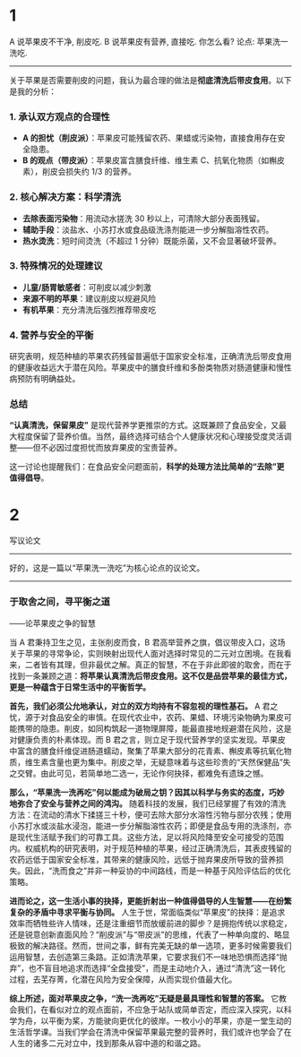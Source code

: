 # 1

A 说苹果皮不干净, 削皮吃. B 说苹果皮有营养, 直接吃. 你怎么看? 论点: 苹果洗一洗吃.

---

关于苹果是否需要削皮的问题，我认为最合理的做法是**彻底清洗后带皮食用**。以下是我的分析：

### 1. **承认双方观点的合理性**

- **A 的担忧（削皮派）**：苹果皮可能残留农药、果蜡或污染物，直接食用存在安全隐患。
- **B 的观点（带皮派）**：苹果皮富含膳食纤维、维生素 C、抗氧化物质（如槲皮素），削皮会损失约 1/3 的营养。

### 2. **核心解决方案：科学清洗**

- **去除表面污染物**：用流动水搓洗 30 秒以上，可清除大部分表面残留。
- **辅助手段**：淡盐水、小苏打水或食品级洗涤剂能进一步分解脂溶性农药。
- **热水烫洗**：短时间烫洗（不超过 1 分钟）既能杀菌，又不会显著破坏营养。

### 3. **特殊情况的处理建议**

- **儿童/肠胃敏感者**：可削皮以减少刺激
- **来源不明的苹果**：建议削皮以规避风险
- **有机苹果**：充分清洗后强烈推荐带皮吃

### 4. **营养与安全的平衡**

研究表明，规范种植的苹果农药残留普遍低于国家安全标准，正确清洗后带皮食用的健康收益远大于潜在风险。苹果皮中的膳食纤维和多酚类物质对肠道健康和慢性病预防有明确益处。

### 总结

**“认真清洗，保留果皮”** 是现代营养学更推崇的方式。这既兼顾了食品安全，又最大程度保留了营养价值。当然，最终选择可结合个人健康状况和心理接受度灵活调整——但不必因过度担忧而放弃果皮的宝贵营养。

这一讨论也提醒我们：在食品安全问题面前，**科学的处理方法比简单的“去除”更值得倡导**。

# 2

写议论文

---

好的，这是一篇以“苹果洗一洗吃”为核心论点的议论文。

---

### **于取舍之间，寻平衡之道**

——论苹果皮之争的智慧

当 A 君秉持卫生之见，主张削皮而食，B 君高举营养之旗，倡议带皮入口，这场关于苹果的寻常争论，实则映射出现代人面对选择时常见的二元对立困境。在我看来，二者皆有其理，但非最优之解。真正的智慧，不在于非此即彼的取舍，而在于找到一条兼顾之道：**将苹果认真清洗后带皮食用。这不仅是品尝苹果的最佳方式，更是一种蕴含于日常生活中的平衡哲学。**

**首先，我们必须公允地承认，对立的双方均持有不容忽视的理性基石。** A 君之忧，源于对食品安全的审慎。在现代农业中，农药、果蜡、环境污染物确为果皮可能携带的隐患。削皮，如同构筑起一道物理屏障，能最直接地规避潜在风险，这是对健康负责的朴素体现。而 B 君之言，则立足于现代营养学的坚实发现。苹果皮中富含的膳食纤维促进肠道蠕动，聚集了苹果大部分的花青素、槲皮素等抗氧化物质，维生素含量也更为集中。削皮之举，无疑意味着与这些珍贵的“天然保健品”失之交臂。由此可见，若简单地二选一，无论作何抉择，都难免有遗珠之憾。

**那么，“苹果洗一洗再吃”何以能成为破局之钥？因其以科学与务实的态度，巧妙地弥合了安全与营养之间的鸿沟。** 随着科技的发展，我们已经掌握了有效的清洗方法：在流动的清水下揉搓三十秒，便可去除大部分水溶性污物与部分农残；使用小苏打水或淡盐水浸泡，能进一步分解脂溶性农药；即便是食品专用的洗涤剂，亦是现代生活赋予我们的可靠工具。这些方法，足以将风险降至安全可接受的范围内。权威机构的研究表明，对于规范种植的苹果，经过正确清洗后，其表皮残留的农药远低于国家安全标准，其带来的健康风险，远低于抛弃果皮所导致的营养损失。因此，“洗而食之”并非一种妥协的中间路线，而是一种基于风险评估后的优化策略。

**进而论之，这一生活小事的抉择，更能折射出一种值得倡导的人生智慧——在纷繁复杂的矛盾中寻求平衡与协同。** 人生于世，常面临类似“苹果皮”的抉择：是追求效率而牺牲些许人情味，还是注重细节而放缓前进的脚步？是拥抱传统以求稳定，还是锐意创新直面风险？“削皮派”与“带皮派”的思维，代表了一种单向度的、略显极致的解决路径。然而，世间之事，鲜有完美无缺的单一选项，更多时候需要我们运用智慧，去创造第三条路。正如清洗苹果，它要求我们不一味地恐惧而选择“抛弃”，也不盲目地追求而选择“全盘接受”，而是主动地介入，通过“清洗”这一转化过程，去芜存菁，化潜在风险为安全保障，从而实现价值最大化。

**综上所述，面对苹果皮之争，“洗一洗再吃”无疑是最具理性和智慧的答案。** 它教会我们，在看似对立的观点面前，不应急于站队或简单否定，而应深入探究，以科学为舟，以平衡为桨，方能驶向更优化的彼岸。一枚小小的苹果，亦是一堂生动的生活哲学课。当我们学会在清洗中保留苹果最完整的营养时，我们或许也学会了在人生的诸多二元对立中，找到那条从容中道的和谐之路。
